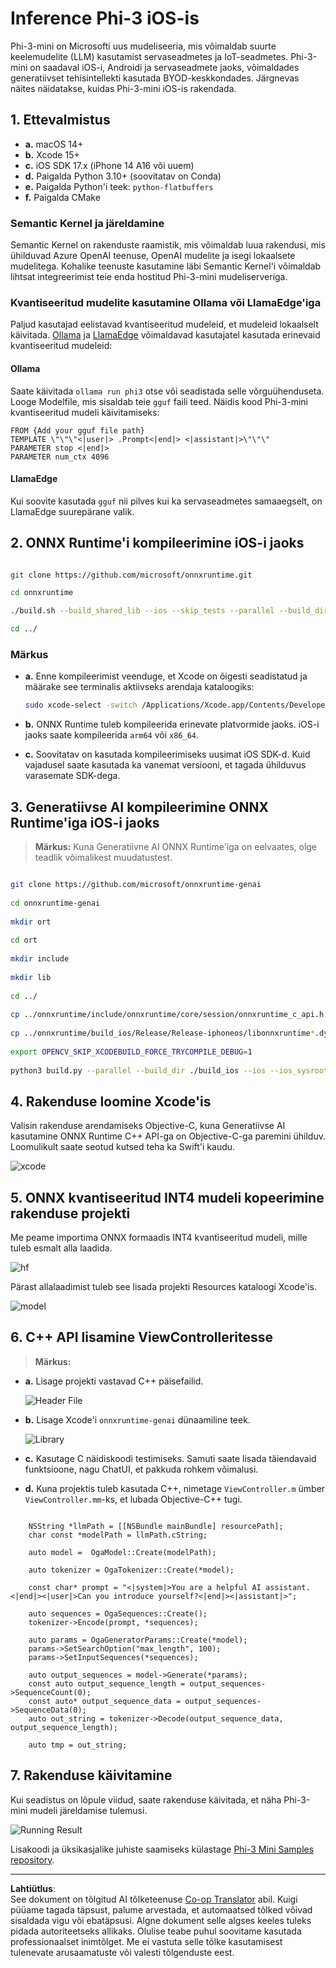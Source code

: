 <!--
CO_OP_TRANSLATOR_METADATA:
{
  "original_hash": "82af197df38d25346a98f1f0e84d1698",
  "translation_date": "2025-10-11T12:23:18+00:00",
  "source_file": "md/01.Introduction/03/iOS_Inference.md",
  "language_code": "et"
}
-->
# **Inference Phi-3 iOS-is**

Phi-3-mini on Microsofti uus mudeliseeria, mis võimaldab suurte keelemudelite (LLM) kasutamist servaseadmetes ja IoT-seadmetes. Phi-3-mini on saadaval iOS-i, Androidi ja servaseadmete jaoks, võimaldades generatiivset tehisintellekti kasutada BYOD-keskkondades. Järgnevas näites näidatakse, kuidas Phi-3-mini iOS-is rakendada.

## **1. Ettevalmistus**

- **a.** macOS 14+
- **b.** Xcode 15+
- **c.** iOS SDK 17.x (iPhone 14 A16 või uuem)
- **d.** Paigalda Python 3.10+ (soovitatav on Conda)
- **e.** Paigalda Python'i teek: `python-flatbuffers`
- **f.** Paigalda CMake

### Semantic Kernel ja järeldamine

Semantic Kernel on rakenduste raamistik, mis võimaldab luua rakendusi, mis ühilduvad Azure OpenAI teenuse, OpenAI mudelite ja isegi lokaalsete mudelitega. Kohalike teenuste kasutamine läbi Semantic Kernel'i võimaldab lihtsat integreerimist teie enda hostitud Phi-3-mini mudeliserveriga.

### Kvantiseeritud mudelite kasutamine Ollama või LlamaEdge'iga

Paljud kasutajad eelistavad kvantiseeritud mudeleid, et mudeleid lokaalselt käivitada. [Ollama](https://ollama.com) ja [LlamaEdge](https://llamaedge.com) võimaldavad kasutajatel kasutada erinevaid kvantiseeritud mudeleid:

#### **Ollama**

Saate käivitada `ollama run phi3` otse või seadistada selle võrguühenduseta. Looge Modelfile, mis sisaldab teie `gguf` faili teed. Näidis kood Phi-3-mini kvantiseeritud mudeli käivitamiseks:

```gguf
FROM {Add your gguf file path}
TEMPLATE \"\"\"<|user|> .Prompt<|end|> <|assistant|>\"\"\"
PARAMETER stop <|end|>
PARAMETER num_ctx 4096
```

#### **LlamaEdge**

Kui soovite kasutada `gguf` nii pilves kui ka servaseadmetes samaaegselt, on LlamaEdge suurepärane valik.

## **2. ONNX Runtime'i kompileerimine iOS-i jaoks**

```bash

git clone https://github.com/microsoft/onnxruntime.git

cd onnxruntime

./build.sh --build_shared_lib --ios --skip_tests --parallel --build_dir ./build_ios --ios --apple_sysroot iphoneos --osx_arch arm64 --apple_deploy_target 17.5 --cmake_generator Xcode --config Release

cd ../

```

### **Märkus**

- **a.** Enne kompileerimist veenduge, et Xcode on õigesti seadistatud ja määrake see terminalis aktiivseks arendaja kataloogiks:

    ```bash
    sudo xcode-select -switch /Applications/Xcode.app/Contents/Developer
    ```

- **b.** ONNX Runtime tuleb kompileerida erinevate platvormide jaoks. iOS-i jaoks saate kompileerida `arm64` või `x86_64`.

- **c.** Soovitatav on kasutada kompileerimiseks uusimat iOS SDK-d. Kuid vajadusel saate kasutada ka vanemat versiooni, et tagada ühilduvus varasemate SDK-dega.

## **3. Generatiivse AI kompileerimine ONNX Runtime'iga iOS-i jaoks**

> **Märkus:** Kuna Generatiivne AI ONNX Runtime'iga on eelvaates, olge teadlik võimalikest muudatustest.

```bash

git clone https://github.com/microsoft/onnxruntime-genai
 
cd onnxruntime-genai
 
mkdir ort
 
cd ort
 
mkdir include
 
mkdir lib
 
cd ../
 
cp ../onnxruntime/include/onnxruntime/core/session/onnxruntime_c_api.h ort/include
 
cp ../onnxruntime/build_ios/Release/Release-iphoneos/libonnxruntime*.dylib* ort/lib
 
export OPENCV_SKIP_XCODEBUILD_FORCE_TRYCOMPILE_DEBUG=1
 
python3 build.py --parallel --build_dir ./build_ios --ios --ios_sysroot iphoneos --ios_arch arm64 --ios_deployment_target 17.5 --cmake_generator Xcode --cmake_extra_defines CMAKE_XCODE_ATTRIBUTE_CODE_SIGNING_ALLOWED=NO

```

## **4. Rakenduse loomine Xcode'is**

Valisin rakenduse arendamiseks Objective-C, kuna Generatiivse AI kasutamine ONNX Runtime C++ API-ga on Objective-C-ga paremini ühilduv. Loomulikult saate seotud kutsed teha ka Swift'i kaudu.

![xcode](../../../../../imgs/01/03/iOS/xcode.png)

## **5. ONNX kvantiseeritud INT4 mudeli kopeerimine rakenduse projekti**

Me peame importima ONNX formaadis INT4 kvantiseeritud mudeli, mille tuleb esmalt alla laadida.

![hf](../../../../../imgs/01/03/iOS/hf.png)

Pärast allalaadimist tuleb see lisada projekti Resources kataloogi Xcode'is.

![model](../../../../../imgs/01/03/iOS/model.png)

## **6. C++ API lisamine ViewControlleritesse**

> **Märkus:**

- **a.** Lisage projekti vastavad C++ päisefailid.

  ![Header File](../../../../../imgs/01/03/iOS/head.png)

- **b.** Lisage Xcode'i `onnxruntime-genai` dünaamiline teek.

  ![Library](../../../../../imgs/01/03/iOS/lib.png)

- **c.** Kasutage C näidiskoodi testimiseks. Samuti saate lisada täiendavaid funktsioone, nagu ChatUI, et pakkuda rohkem võimalusi.

- **d.** Kuna projektis tuleb kasutada C++, nimetage `ViewController.m` ümber `ViewController.mm`-ks, et lubada Objective-C++ tugi.

```objc

    NSString *llmPath = [[NSBundle mainBundle] resourcePath];
    char const *modelPath = llmPath.cString;

    auto model =  OgaModel::Create(modelPath);

    auto tokenizer = OgaTokenizer::Create(*model);

    const char* prompt = "<|system|>You are a helpful AI assistant.<|end|><|user|>Can you introduce yourself?<|end|><|assistant|>";

    auto sequences = OgaSequences::Create();
    tokenizer->Encode(prompt, *sequences);

    auto params = OgaGeneratorParams::Create(*model);
    params->SetSearchOption("max_length", 100);
    params->SetInputSequences(*sequences);

    auto output_sequences = model->Generate(*params);
    const auto output_sequence_length = output_sequences->SequenceCount(0);
    const auto* output_sequence_data = output_sequences->SequenceData(0);
    auto out_string = tokenizer->Decode(output_sequence_data, output_sequence_length);
    
    auto tmp = out_string;

```

## **7. Rakenduse käivitamine**

Kui seadistus on lõpule viidud, saate rakenduse käivitada, et näha Phi-3-mini mudeli järeldamise tulemusi.

![Running Result](../../../../../imgs/01/03/iOS/result.jpg)

Lisakoodi ja üksikasjalike juhiste saamiseks külastage [Phi-3 Mini Samples repository](https://github.com/Azure-Samples/Phi-3MiniSamples/tree/main/ios).

---

**Lahtiütlus**:  
See dokument on tõlgitud AI tõlketeenuse [Co-op Translator](https://github.com/Azure/co-op-translator) abil. Kuigi püüame tagada täpsust, palume arvestada, et automaatsed tõlked võivad sisaldada vigu või ebatäpsusi. Algne dokument selle algses keeles tuleks pidada autoriteetseks allikaks. Olulise teabe puhul soovitame kasutada professionaalset inimtõlget. Me ei vastuta selle tõlke kasutamisest tulenevate arusaamatuste või valesti tõlgenduste eest.